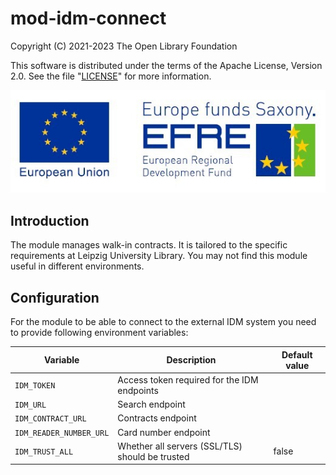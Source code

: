 # mod-idm-connect

Copyright (C) 2021-2023 The Open Library Foundation

This software is distributed under the terms of the Apache License, Version 2.0. See the
file "[LICENSE](LICENSE)" for more information.

![Development funded by European Regional Development Fund (EFRE)](assets/EFRE_2015_quer_RGB_klein.jpg)

## Introduction

The module manages walk-in contracts. It is tailored to the specific requirements at Leipzig
University Library. You may not find this module useful in different environments.

## Configuration

For the module to be able to connect to the external IDM system you need to provide following
environment variables:

| Variable                | Description                                     | Default value |
|-------------------------|-------------------------------------------------|---------------|
| `IDM_TOKEN`             | Access token required for the IDM endpoints     |               |
| `IDM_URL`               | Search endpoint                                 |               |
| `IDM_CONTRACT_URL`      | Contracts endpoint                              |               |
| `IDM_READER_NUMBER_URL` | Card number endpoint                            |               |
| `IDM_TRUST_ALL`         | Whether all servers (SSL/TLS) should be trusted | false         |
